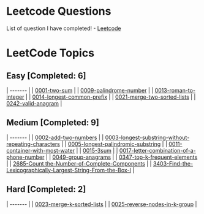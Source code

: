 # Leetcode Questions
List of question I have completed! - [Leetcode](https://leetcode.com/problemset/)

<!---LeetCode Topics Start-->
# LeetCode Topics

## Easy [Completed: 6]
| ------- |
| [0001-two-sum](https://leetcode.com/problems/two-sum/) |
| [0009-palindrome-number](https://leetcode.com/problems/palindrome-number/description/) |
| [0013-roman-to-integer](https://leetcode.com/problems/roman-to-integer/) |
| [0014-longest-common-prefix](https://leetcode.com/problems/longest-common-prefix/) |
| [0021-merge-two-sorted-lists](https://leetcode.com/problems/merge-two-sorted-lists/) |
| [0242-valid-anagram](https://leetcode.com/problems/valid-anagram/description/) |

## Medium [Completed: 9]
| ------- |
| [0002-add-two-numbers](https://leetcode.com/problems/add-two-numbers/description/) |
| [0003-longest-substring-without-repeating-characters](https://leetcode.com/problems/longest-substring-without-repeating-characters/) |
| [0005-longest-palindromic-substring](https://leetcode.com/problems/longest-palindromic-substring/description/) |
| [0011-container-with-most-water](https://leetcode.com/problems/container-with-most-water/description/) |
| [0015-3sum](https://leetcode.com/problems/3sum/) |
| [0017-letter-combination-of-a-phone-number](https://leetcode.com/problems/letter-combinations-of-a-phone-number/) |
| [0049-group-anagrams](https://leetcode.com/problems/group-anagrams/description/) |
| [0347-top-k-frequent-elements](https://leetcode.com/problems/top-k-frequent-elements/description/) |
| [2685-Count the-Number-of-Complete-Components](https://leetcode.com/problems/count-the-number-of-complete-components/description/) |
| [3403-Find-the-Lexicographically-Largest-String-From-the-Box-I](https://leetcode.com/problems/find-the-lexicographically-largest-string-from-the-box-i/) |

## Hard [Completed: 2]
| ------- |
| [0023-merge-k-sorted-lists](https://leetcode.com/problems/merge-k-sorted-lists/) |
| [0025-reverse-nodes-in-k-group](https://leetcode.com/problems/reverse-nodes-in-k-group/) |

<!---LeetCode Topics End-->